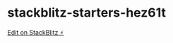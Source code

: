 # stackblitz-starters-hez61t

[Edit on StackBlitz ⚡️](https://stackblitz.com/edit/stackblitz-starters-hez61t)